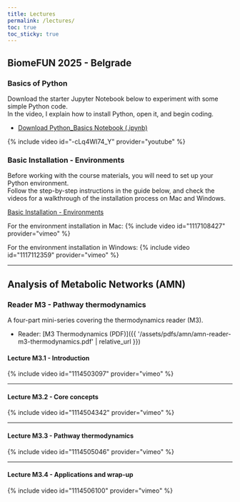 ```yaml
---
title: Lectures
permalink: /lectures/
toc: true
toc_sticky: true
---
```


## BiomeFUN 2025 - Belgrade

### Basics of Python

Download the starter Jupyter Notebook below to experiment with some simple Python code.  
In the video, I explain how to install Python, open it, and begin coding.  

- <a href="{{ '/assets/python/biomefun/Basics_Python_BiomeFun2025.ipynb' | relative_url }}" download>Download Python_Basics Notebook (.ipynb)</a>

{% include video id="-cLq4WI74_Y" provider="youtube" %}


### Basic Installation - Environments

Before working with the course materials, you will need to set up your Python environment.  
Follow the step-by-step instructions in the guide below, and check the videos for a walkthrough of the installation process on Mac and Windows.  

[Basic Installation - Environments](https://bgmicrobiomes.github.io/biomeFUN_materials/BiomeFUN_2025_installation_styled.html)

For the environment installation in Mac:
{% include video id="1117108427" provider="vimeo" %}

For the environment installation in Windows:
{% include video id="1117112359" provider="vimeo" %}


---


## Analysis of Metabolic Networks (AMN)

### Reader M3 - Pathway thermodynamics

A four-part mini-series covering the thermodynamics reader (M3).  
- Reader: [M3 Thermodynamics (PDF)]({{ '/assets/pdfs/amn/amn-reader-m3-thermodynamics.pdf' | relative_url }})


#### Lecture M3.1 - Introduction
{% include video id="1114503097" provider="vimeo" %}

---

#### Lecture M3.2 - Core concepts
{% include video id="1114504342" provider="vimeo" %}

---

#### Lecture M3.3 - Pathway thermodynamics
{% include video id="1114505046" provider="vimeo" %}

---

#### Lecture M3.4 - Applications and wrap-up
{% include video id="1114506100" provider="vimeo" %}
